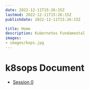 ```yaml
---
date: 2022-12-11T15:26:15Z
lastmod: 2022-12-11T15:26:15Z
publishdate: 2022-12-11T15:26:15Z

title: Home
description: Kubernetes Fundamental
images:
- images/kops.jpg
---
```


# k8sops Document
* [Session 0](https://k8sbase.ir/session0/)
